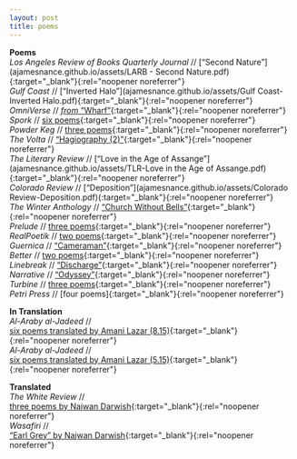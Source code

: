 ```yaml
---
layout: post
title: poems
---
```

**Poems**<br>
*Los Angeles Review of Books Quarterly Journal* // [“Second Nature”](ajamesnance.github.io/assets/LARB - Second Nature.pdf){:target="_blank"}{:rel="noopener noreferrer"}<br>
*Gulf Coast* // [“Inverted Halo”](ajamesnance.github.io/assets/Gulf Coast-Inverted Halo.pdf){:target="_blank"}{:rel="noopener noreferrer"}<br>
*OmniVerse* // [*from* “Wharf”](http://omniverse.us/2014-omnidawn-1st2nd-poetry-book-contest-finalists/){:target="_blank"}{:rel="noopener noreferrer"}<br>
*Spork* // [six poems](http://thisissporkpress.com/sporklet/06_15/nance.html){:target="_blank"}{:rel="noopener noreferrer"}<br>
*Powder Keg* // [three poems](http://www.powderkegmagazine.com/andrew-nance){:target="_blank"}{:rel="noopener noreferrer"}<br>
*The Volta* // [“Hagiography (2)”](http://www.thevolta.org/twstbs-poem135-anance.html){:target="_blank"}{:rel="noopener noreferrer"}<br>
*The Literary Review* // [“Love in the Age of Assange”](ajamesnance.github.io/assets/TLR-Love in the Age of Assange.pdf){:target="_blank"}{:rel="noopener noreferrer"}<br>
*Colorado Review* // [“Deposition”](ajamesnance.github.io/assets/Colorado Review-Deposition.pdf){:target="_blank"}{:rel="noopener noreferrer"}<br>
*The Winter Anthology* // [“Church Without Bells”](https://winteranthology.com/?vol=5&author=nance&title=church-sans){:target="_blank"}{:rel="noopener noreferrer"}<br>
*Prelude* // [three poems](https://preludemag.com/posts/hagiography-3/){:target="_blank"}{:rel="noopener noreferrer"}<br>
*RealPoetik* // [two poems](http://www.realpoetik.club/2014/05/andrew-nance_29.html){:target="_blank"}{:rel="noopener noreferrer"}<br>
*Guernica* // [“Cameraman”](https://www.guernicamag.com/cameraman/){:target="_blank"}{:rel="noopener noreferrer"}<br>
*Better* // [two poems](http://bettermagazine.org/004/andrewnance.html){:target="_blank"}{:rel="noopener noreferrer"}<br>
*Linebreak* // [“Discharge”](https://linebreak.org/poems/discharge/){:target="_blank"}{:rel="noopener noreferrer"}<br>
*Narrative* // [“Odyssey”](http://www.narrativemagazine.com/issues/poems-week-2012-2013/poem-week/odyssey-andrew-nance){:target="_blank"}{:rel="noopener noreferrer"}<br>
*Turbine* // [three poems](http://nzetc.victoria.ac.nz/iiml/turbine/Turbi12/poetry/t1-g1-g1-t14-g1-t1-body-d1.html){:target="_blank"}{:rel="noopener noreferrer"}<br>
*Petri Press* // [four poems]{:target="_blank"}{:rel="noopener noreferrer"}<br>

**In Translation**<br>
*Al-Araby al-Jadeed* //<br>
[six poems translated by Amani Lazar (8.15)](https://www.alaraby.co.uk/texts/2015/8/22/%D8%A7%D9%84%D8%B9%D9%88%D8%A7%D8%A1-%D8%A8%D8%B7%D8%B1%D9%82-%D8%B1%D8%B3%D9%85%D9%8A%D8%A9-%D9%81%D9%82%D8%B7){:target="_blank"}{:rel="noopener noreferrer"}<br>
*Al-Araby al-Jadeed* //<br>
[six poems translated by Amani Lazar (5.15)](https://www.alaraby.co.uk/texts/2015/5/13/%D8%A8%D9%85%D8%A7-%D9%8A%D9%83%D9%81%D9%8A-%D9%84%D8%B3%D9%8A%D8%B1%D8%A9){:target="_blank"}{:rel="noopener noreferrer"}<br>

**Translated**<br>
*The White Review* //<br>
[three poems by Najwan Darwish](http://www.thewhitereview.org/issues/the-white-review-no-10/){:target="_blank"}{:rel="noopener noreferrer"}<br>
*Wasafiri* //<br>
[“Earl Grey” by Najwan Darwish](http://www.wasafiri.org/product/wasafiri-issue-80/){:target="_blank"}{:rel="noopener noreferrer"}
